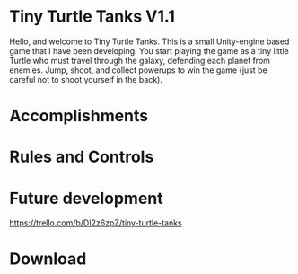 # Tiny Turtle Tanks V1.1

Hello, and welcome to Tiny Turtle Tanks. This is a small Unity-engine based game that I have been developing. You start playing the game as a tiny little Turtle who must travel through the galaxy, defending each planet from enemies. Jump, shoot, and collect powerups to win the game (just be careful not to shoot yourself in the back).

# Accomplishments

# Rules and Controls

# Future development
https://trello.com/b/DI2z6zpZ/tiny-turtle-tanks

# Download
